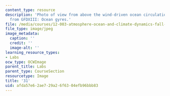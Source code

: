 ```yaml
---
content_type: resource
description: 'Photo of view from above the wind-driven ocean circulation experiment
  from GFDXIII: Ocean gyres.'
file: /media/courses/12-003-atmosphere-ocean-and-climate-dynamics-fall-2008/afda57e62ae729a26f6304efb96bbb83_31.jpg
file_type: image/jpeg
image_metadata:
  caption: ''
  credit: ''
  image-alt: ''
learning_resource_types:
- Labs
ocw_type: OCWImage
parent_title: Labs
parent_type: CourseSection
resourcetype: Image
title: '31'
uid: afda57e6-2ae7-29a2-6f63-04efb96bbb83
---
```

